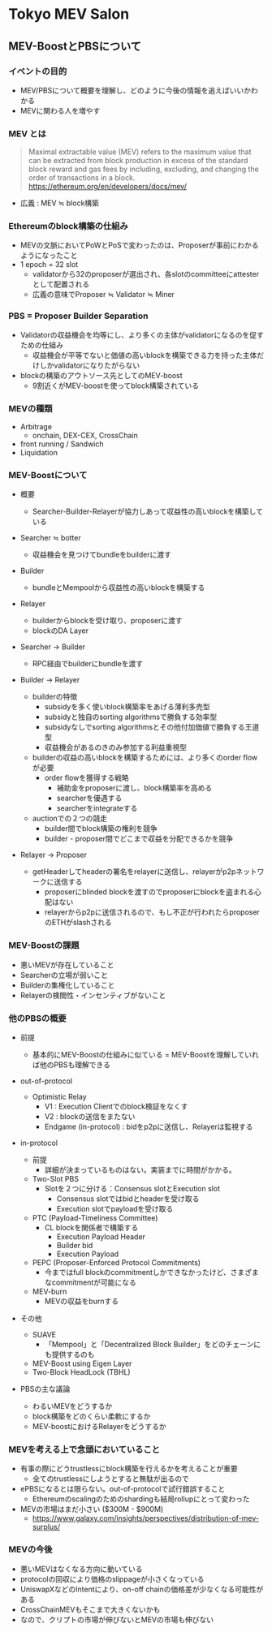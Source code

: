 # Tokyo MEV Salon

## MEV-BoostとPBSについて

### イベントの目的
- MEV/PBSについて概要を理解し、どのように今後の情報を追えばいいかわかる
- MEVに関わる人を増やす

### MEV とは
> Maximal extractable value (MEV) refers to the maximum value that can be extracted from block production in excess of the standard block reward and gas fees by including, excluding, and changing the order of transactions in a block.
> https://ethereum.org/en/developers/docs/mev/
- 広義 : MEV ≒ block構築

### Ethereumのblock構築の仕組み
- MEVの文脈においてPoWとPoSで変わったのは、Proposerが事前にわかるようになったこと
- 1 epoch = 32 slot
  - validatorから32のproposerが選出され、各slotのcommitteeにattesterとして配置される
  - 広義の意味でProposer ≒ Validator ≒ Miner

### PBS = Proposer Builder Separation
- Validatorの収益機会を均等にし、より多くの主体がvalidatorになるのを促すための仕組み
  - 収益機会が平等でないと価値の高いblockを構築できる力を持った主体だけしかvalidatorになりたがらない
- blockの構築のアウトソース先としてのMEV-boost
  - 9割近くがMEV-boostを使ってblock構築されている

### MEVの種類
- Arbitrage
  - onchain, DEX-CEX, CrossChain
- front running / Sandwich
- Liquidation

### MEV-Boostについて
- 概要
  - Searcher-Builder-Relayerが協力しあって収益性の高いblockを構築している
- Searcher ≒ botter
  - 収益機会を見つけてbundleをbuilderに渡す
- Builder
  - bundleとMempoolから収益性の高いblockを構築する
- Relayer
  - builderからblockを受け取り、proposerに渡す
  - blockのDA Layer

- Searcher → Builder
  - RPC経由でbuilderにbundleを渡す
- Builder → Relayer
  - builderの特徴
    - subsidyを多く使いblock構築率をあげる薄利多売型
    - subsidyと独自のsorting algorithmsで勝負する効率型
    - subsidyなしでsorting algorithmsとその他付加価値で勝負する王道型
    - 収益機会があるのきのみ参加する利益重視型
  - builderの収益の高いblockを構築するためには、より多くのorder flowが必要
    - order flowを獲得する戦略
      - 補助金をproposerに渡し、block構築率を高める
      - searcherを優遇する
      - searcherをintegrateする
  - auctionでの２つの競走
    - builder間でblock構築の権利を競争
    - builder - proposer間でどこまで収益を分配できるかを競争
- Relayer → Proposer
  - getHeaderしてheaderの署名をrelayerに送信し、relayerがp2pネットワークに送信する
    - proposerにblinded blockを渡すのでproposerにblockを盗まれる心配はない
    - relayerからp2pに送信されるので、もし不正が行われたらproposerのETHがslashされる

### MEV-Boostの課題
- 悪いMEVが存在していること
- Searcherの立場が弱いこと
- Builderの集権化していること
- Relayerの検閲性・インセンティブがないこと

### 他のPBSの概要
- 前提
  - 基本的にMEV-Boostの仕組みに似ている = MEV-Boostを理解していれば他のPBSも理解できる
- out-of-protocol
  - Optimistic Relay
    - V1 : Execution Clientでのblock検証をなくす
    - V2 : blockの送信をまたない
    - Endgame (in-protocol) : bidをp2pに送信し、Relayerは監視する
- in-protocol
  - 前提
    - 詳細が決まっているものはない。実装までに時間がかかる。
  - Two-Slot PBS
    - Slotを２つに分ける：Consensus slotとExecution slot
      - Consensus slotではbidとheaderを受け取る
      - Execution slotでpayloadを受け取る
  - PTC (Payload-Timeliness Committee)
    - CL blockを関係者で構築する
      - Execution Payload Header
      - Builder bid
      - Execution Payload
  - PEPC (Proposer-Enforced Protocol Commitments)
    - 今まではfull blockのcommitmentしかできなかったけど、さまざまなcommitmentが可能になる
  - MEV-burn
    - MEVの収益をburnする
- その他
  - SUAVE
    - 「Mempool」と「Decentralized Block Builder」をどのチェーンにも提供するのも
  - MEV-Boost using Eigen Layer
  - Two-Block HeadLock (TBHL)

- PBSの主な議論
  - わるいMEVをどうするか
  - block構築をどのくらい柔軟にするか
  - MEV-boostにおけるRelayerをどうするか

### MEVを考える上で念頭においていること
- 有事の際にどうtrustlessにblock構築を行えるかを考えることが重要
  - 全てのtrustlessにしようとすると無駄が出るので
- ePBSになるとは限らない。out-of-protocolで試行錯誤すること
  - Ethereumのscalingのためのshardingも結局rollupにとって変わった
- MEVの市場はまだ小さい ($300M - $900M)
  - https://www.galaxy.com/insights/perspectives/distribution-of-mev-surplus/

### MEVの今後
- 悪いMEVはなくなる方向に動いている
- protocolの回収により価格のslippageが小さくなっている
- UniswapXなどのIntentにより、on-off chainの価格差が少なくなる可能性がある
- CrossChainMEVもそこまで大きくないかも
- なので、クリプトの市場が伸びないとMEVの市場も伸びない


